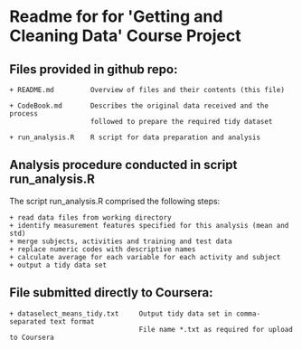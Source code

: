 Readme for for 'Getting and Cleaning Data' Course Project
=========================================================

Files provided in github repo:
-----------------------------

	+ README.md			Overview of files and their contents (this file)
	
	+ CodeBook.md		Describes the original data received and the process 
						followed to prepare the required tidy dataset 
					
	+ run_analysis.R	R script for data preparation and analysis
	

Analysis procedure conducted in script run_analysis.R
-----------------------------------------------------

The script run_analysis.R comprised the following steps:

	+ read data files from working directory
	+ identify measurement features specified for this analysis (mean and std)
	+ merge subjects, activities and training and test data 
	+ replace numeric codes with descriptive names
	+ calculate average for each variable for each activity and subject
	+ output a tidy data set
	

File submitted directly to Coursera:
-----------------------------------					
	+ dataselect_means_tidy.txt		Output tidy data set in comma-separated text format
									File name *.txt as required for upload to Coursera				


